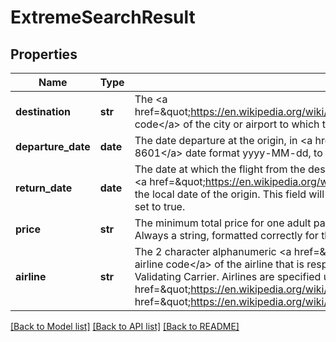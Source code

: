 # ExtremeSearchResult

## Properties
Name | Type | Description | Notes
------------ | ------------- | ------------- | -------------
**destination** | **str** | The &lt;a href&#x3D;\&quot;https://en.wikipedia.org/wiki/International_Air_Transport_Association_airport_code\&quot;&gt;IATA code&lt;/a&gt; of the city or airport to which the traveler may go, from the provided origin | 
**departure_date** | **date** | The date departure at the origin, in &lt;a href&#x3D;\&quot;https://en.wikipedia.org/wiki/ISO_8601\&quot;&gt;ISO 8601&lt;/a&gt; date format yyyy-MM-dd, to go to the above destination | [optional] 
**return_date** | **date** | The date at which the flight from the destination to the origin will depart from the destination. The date is in &lt;a href&#x3D;\&quot;https://en.wikipedia.org/wiki/ISO_8601\&quot;&gt;ISO 8601&lt;/a&gt; date format yyyy-MM-dd, in the local date of the origin. This field will not be present in the response if the one-way request parameter is set to true. | [optional] 
**price** | **str** | The minimum total price for one adult passenger for a round trip from the origin to the destination and back. Always a string, formatted correctly for the provided currency | 
**airline** | **str** | The 2 character alphanumeric &lt;a href&#x3D;\&quot;https://en.wikipedia.org/wiki/Airline_codes\&quot;&gt;IATA airline code&lt;/a&gt; of the airline that is responsible for selling the traveler this flight - also known as the Validating Carrier. Airlines are specified using &lt;a href&#x3D;\&quot;https://en.wikipedia.org/wiki/Airline_codes\&quot;&gt;&lt;a href&#x3D;\&quot;https://en.wikipedia.org/wiki/Airline_codes\&quot;&gt;IATA airline code&lt;/a&gt;s&lt;/a&gt; | [optional] 

[[Back to Model list]](../README.md#documentation-for-models) [[Back to API list]](../README.md#documentation-for-api-endpoints) [[Back to README]](../README.md)


